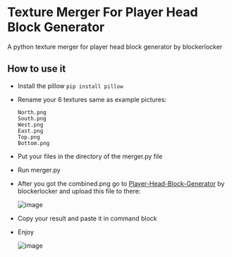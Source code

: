 # Texture Merger For Player Head Block Generator
A python texture merger for player head block generator by blockerlocker

## How to use it
- Install the pillow `pip install pillow`
- Rename your 6 textures same as example pictures:
  
  ```
  North.png
  South.png
  West.png
  East.png
  Top.png
  Bottom.png
  ```
- Put your files in the directory of the merger.py file
- Run merger.py
- After you got the combined.png go to [Player-Head-Block-Generator](https://blockerlocker.github.io/Player-Head-Block-Generator/site.html) by blockerlocker and upload this file to there:
  
  ![image](https://github.com/user-attachments/assets/548c78a5-fa81-4be9-ad6d-f2fb6f2409e4)

- Copy your result and paste it in command block
- Enjoy
  
  ![image](https://github.com/user-attachments/assets/8ec44f6e-3bd5-4dc8-9ac2-c27a10579dfa)

